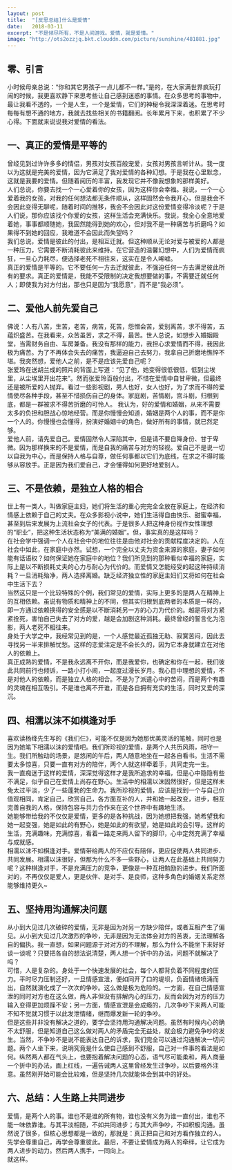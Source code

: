 ```yaml
---
layout: post
title:  "[反思总结]什么是爱情"
date:   2018-03-11
excerpt: "不是倾尽所有，不是人间游戏。爱情，就是爱情。"
image: "http://ots2ozzjq.bkt.clouddn.com/picture/sunshine/481881.jpg"
---
```



## 零、引言
小时候母亲总说：“你和其它男孩子一点儿都不一样。”是的，在大家满世界疯玩打闹的时候，我更喜欢静下来思考些让自己感到迷惑的事情。在众多思考的事物中，最让我看不透的，一个是人生，一个是爱情，它们的神秘令我深深着迷。在思考时每每有想不通的地方，我就去找些相关的书籍翻阅。长年累月下来，也积累了不少心得。下面就来说说我对爱情的看法。

## 一、真正的爱情是平等的
曾经见到过许许多多的情侣，男孩对女孩百般宠爱，女孩对男孩言听计从。我一度以为这就是完美的爱情，因为它满足了我对爱情的各种幻想。于是我在心里默念，这就是我要的爱情。但随着阅历的丰富，我发现它并不像我想象的那样美好。  
人们总说，你要去找一个一心爱着你的女孩，因为这样你会幸福。我说，一个一心爱着我的女孩，对我的任何想法都无条件顺从，这样固然会令我开心，但是我会不会因此变得无聊呢，随着时间的推移，我会不会因此对这份爱情变得冷淡呢？于是人们说，那你应该找个你爱的女孩，这样生活会充满快乐。我说，我全心全意地爱着她，事事都顺随她，我固然能得到她的欢心，但对我不是一种痛苦与折磨吗？如果得不到她的回应，我难道不会因此而失望吗？   
我们总说，爱情是彼此的付出，是相互迁就。但这种顺从无论对爱与被爱的人都是一种压力，它需要不断消耗彼此来维持。在它营造的温馨幻想中，人们为爱情而疯狂，一旦心力耗尽，便选择老死不相往来，这实在是令人唏嘘。  
真正的爱情是平等的。它不要任何一方去迁就彼此，不强迫任何一方去满足彼此所有的要求。真正的爱情是，我能不受限制的决定我想要做的事，不需要迁就任何人；即使我为对方付出，那也只是因为“我愿意”，而不是“我必须”。  

## 二、爱他人前先爱自己
佛说：人有八苦，生苦，老苦，病苦，死苦，怨憎会苦，爱别离苦，求不得苦，五蕴炽盛苦。在我看来，众苦虽苦，求之不得，最苦。世人总说，如想步入婚姻殿堂，当需财务自由、车房兼备。我没有那样的能力，我担心求爱情而不得，我因此极为痛苦。为了不再体会失去的痛苦，我逼迫自己去努力，我拿自己折磨地憔悴不堪。我突然想，爱他人之前，是不是应该先爱自己呢？  
张爱玲在送胡兰成的照片的背面上写道：“见了他，她变得很低很低，低到尘埃里，从尘埃里开出花来”。然而张爱玲百般付出，不惜在爱情中自甘卑微，但最终还是被所爱的人抛弃。看过一些影视剧，男人也好，女人也好，为了求而不得的爱情使尽各种手段，甚至不惜损伤自己的身体。家庭剧，苦情剧，宫斗剧，归根到底，都是一群被求不得苦折磨的可怜人。
我认为，好的爱情和婚姻，从来不需要太多的负担和胆战心惊地经营。而是你慢慢会知道，婚姻是两个人的事，而不是你一个人的。你慢慢也会懂得，扮演好婚姻中的角色，做好所有的事情，就已然足够。  
爱他人前，请先爱自己。爱情固然令人深陷其中，但是请不要自降身份、甘于卑微。因为那样换来的不是爱情，而是自我的痛苦与对方的轻视。爱自己不是说一切以自我为中心，而是保持人格与自尊，做任何事都以它们为底线，在求之不得时能够从容放手。正是因为我们爱自己，才会懂得如何更好地爱别人。  

## 三、不是依赖，是独立人格的相合
世上有一类人，叫做家庭主妇，她们将生活的重心完完全全放在家庭上，在经济和情感上依赖于自己的丈夫。在众多影视小说中，她们生活得自由快乐、甜蜜幸福，甚至到后来发展为上流社会女子的代表。于是很多人把这种身份视作女性理想的“职业”，把这种生活状态称为“美满的婚姻”。但，事实真的是这样吗？  
在社会学中强调一个人在社会中的地位往往是由他对社会的贡献程度决定的。人在社会中如此，在家庭中亦然。试想，一个完全以丈夫为资金来源的家庭，妻子如何能有话语权？如何保证她在家庭中的地位？我们所见到的那种看似幸福的家庭，实际上是以不断损耗丈夫的心力与耐心为代价的。而爱情又怎能经受的起这种持续消耗？一旦消耗殆净，两人选择离婚。缺乏经济独立性的家庭主妇们又将如何在社会中生活下去？  
当然这只是一个比较特殊的个例，我们常见的爱情，实际上更多的是两人在精神上的互相依赖。虽说有物质和精神上的不同，但其实归根到底两者的本质是一样的，即一方通过依赖换得的安全感是以不断消耗另一方的心力为代价的。越是将对方紧紧拴死，害怕自己失去了对方的爱，越是会加剧这种消耗。最终曾经的誓言化为泡影，两人老死不相往来。  
身处于大学之中，我经常见到的是，一个人感觉最近孤独无助、寂寞苦闷，因此去寻找另一半来排解忧愁。这样的恋爱注定是不会长久的，因为它本身就建立在对他人的依赖上。  
真正成熟的爱情，不是我永远离不开你，而是我爱你，也确定和你在一起，我们彼此共同前行也倾诉，一路小打小闹，一起度过漫长岁月。我心目中理想的爱情，不是对他人的依赖，而是独立人格的相合。不是为了派遣心中的苦闷，而是两个有趣的灵魂在相互吸引。不是谁也离不开谁，而是各自拥有充实的生活，同时又爱的深沉。  

## 四、相濡以沫不如棋逢对手
喜欢读杨绛先生写的《我们仨》，可能不仅是因为她那优美灵活的笔触，同时也是因为她笔下相濡以沫的爱情吧。我们所珍视的爱情，是两个人共历风雨，相守一生。我们所触动的场景，是悠闲的午后，两人随意地坐在一起各自看书。生活不需要太多惊喜，只要一直有对方的陪伴，两个人就这样牵着手，共同走完一生。  
我一直痴迷于这样的爱情，深深觉得这样才是我所追求的幸福，但是心中隐隐有些不满足，似乎自己在爱情上尚存在野心。生活中的相濡以沫固然很好，但是这样未免太过平淡，少了一些蓬勃的生命力。我所珍视的爱情，应该是找到一个与自己价值观相同，肯定自己，欣赏自己，各方面互补的人，并和她一起改变，进步，相互完善自我的人格，保持包容与共力合作来在这个世界中有趣地生活。  
她能够带给我的不仅仅是爱情，更多的是各种挑战，因为她想把我强，她希望我和她一起变强，她是如此的有野心，她是如此的有欲望，她是如此的会引导。这样的生活，充满趣味，充满惊喜，看着一路走来两人留下的脚印，心中定然充满了幸福与成就感。  
相濡以沫不如棋逢对手。爱情带给两人的不应仅有陪伴，更应促使两人共同进步、共同发展。相濡以沫很好，但那为什么不多一些野心，让两人在此基础上共同努力呢？这种棋逢对手，不是充满压力的竞争，更像是一种互相勉励的进步。我们所面对的，不再仅仅是爱人，更是伙伴、是对手、是良师，这种多角色的婚姻关系定然能够维持更久~  

## 五、坚持用沟通解决问题
从小到大见过几次破碎的爱情，无非是因为对另一方缺少陪伴，或者互相产生了偏见。从小到大见过几次激烈的争吵，无非是因为无法体会对方的苦衷，无法理解各自的偏执。我一直想，如果问题源于对对方的不理解，那么为什么不能坐下来好好谈一谈呢？只要把各自的想法说清楚，两人想一个折中的办法，问题不就解决了吗？  
可惜，人是复杂的。身处于一个快速发展的社会，每个人都背负着不同程度的压力。平时尽力压制还好，一旦情感宣泄，便如同开了口的堤坝，负面情绪喷涌而出，自然就演化成了一次次的争吵。这么做是极为危险的。一方面，在自己情感宣泄的同时对方也在这么做，两人非但没有排解内心的压力，反而会因为对方的压力输入变得更加烦躁不安；另一方面，情感宣泄是会成瘾的，几次争吵下来两人可能不知不觉就习惯于以此发泄情绪，继而爆发新一轮的争吵。  
但是这些并非没有解决之道的，要学会坚持用沟通解决问题。虽然有时候内心的确不太舒服，但是知道自己这么做对两人的矛盾完全无益处，就会极力避免争吵的发生。当然，不争吵不是说不能表达自己的诉求，我们完全可以通过沟通解决一切问题。两个人坐下来，说明究竟是什么使自己感到不舒服，自己对一件事的看法是如何。纵然两人都在气头上，也要抱着解决问题的心态，语气尽可能柔和，两人商量一个折中的办法，画上红线，一遍告诫两人这里曾经发生过争吵，以后要格外注意。虽然刚开始可能会比较难，但是坚持几次就能体会到其中的好处。  

## 六、总结：人生路上共同进步
爱情，是两个人的事。谁也不是谁的所有物，谁也没有义务为谁一直付出，谁也不能一味依靠谁。与其平淡相随，不如共同进步；与其大声争吵，不如积极沟通。虽然说了很多，但核心思想都是一致的，那就是：真正把自己和对方看作独立的人。先学会尊重自己，再学会尊重彼此。最后，不要让爱情成为两人的牵绊，让它成为两人进步的动力。然后两人携手，一同向上。  
就这样。  

